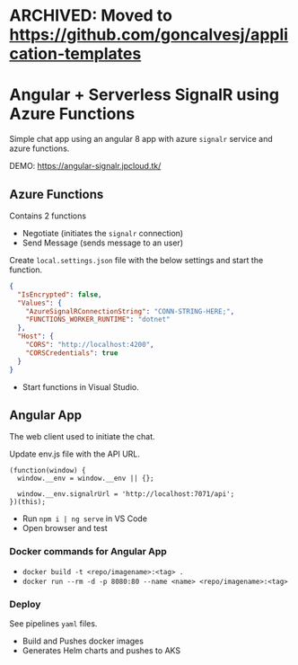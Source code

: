 # ARCHIVED: Moved to <https://github.com/goncalvesj/application-templates>

# Angular + Serverless SignalR using Azure Functions

Simple chat app using an angular 8 app with azure ``signalr`` service and azure functions.

DEMO: <https://angular-signalr.jpcloud.tk/>

## Azure Functions

Contains 2 functions

- Negotiate (initiates the ``signalr`` connection)
- Send Message (sends message to an user)

Create ``local.settings.json`` file with the below settings and start the function.

```JSON
{
  "IsEncrypted": false,
  "Values": {
    "AzureSignalRConnectionString": "CONN-STRING-HERE;",
    "FUNCTIONS_WORKER_RUNTIME": "dotnet"
  },
  "Host": {
    "CORS": "http://localhost:4200",
    "CORSCredentials": true
  }
}
```

- Start functions in Visual Studio.

## Angular App

The web client used to initiate the chat.

Update env.js file with the API URL.

```JS
(function(window) {
  window.__env = window.__env || {};

  window.__env.signalrUrl = 'http://localhost:7071/api';
})(this);
```

- Run ```npm i | ng serve``` in VS Code
- Open browser and test

### Docker commands for Angular App

- ``docker build -t <repo/imagename>:<tag> .``
- ``docker run --rm -d -p 8080:80 --name <name> <repo/imagename>:<tag>``

### Deploy

See pipelines ``yaml`` files.

- Build and Pushes docker images
- Generates Helm charts and pushes to AKS
